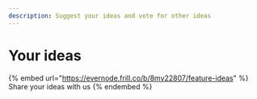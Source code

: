 ```yaml
---
description: Suggest your ideas and vote for other ideas
---
```


# Your ideas

{% embed url="https://evernode.frill.co/b/8my22807/feature-ideas" %}
Share your ideas with us
{% endembed %}
